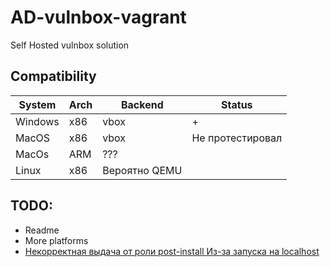 # AD-vulnbox-vagrant
Self Hosted vulnbox solution 

## Сompatibility
| System  | Arch | Backend       | Status           |
|---------|------|---------------|------------------|
| Windows | x86  | vbox          | +                |
| MacOS   | x86  | vbox          | Не протестировал |
| MacOs   | ARM  | ???           |                  |
| Linux   | x86  | Вероятно QEMU |                  |

## TODO:
- Readme 
- More platforms
- [Некорректная выдача от роли post-install Из-за запуска на localhost](https://github.com/Ivanich41/AD-vulnbox-vagrant/issues/1)